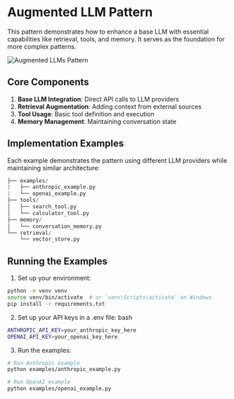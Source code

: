 # Augmented LLM Pattern

This pattern demonstrates how to enhance a base LLM with essential capabilities like retrieval, tools, and memory. It serves as the foundation for more complex patterns.

![Augmented LLMs Pattern](./images/diagram)

## Core Components

1. **Base LLM Integration**: Direct API calls to LLM providers
2. **Retrieval Augmentation**: Adding context from external sources
3. **Tool Usage**: Basic tool definition and execution
4. **Memory Management**: Maintaining conversation state

## Implementation Examples

Each example demonstrates the pattern using different LLM providers while maintaining similar architecture:

```python
├── examples/
|   ├── anthropic_example.py
|   └── openai_example.py
├── tools/
│   ├── search_tool.py
│   └── calculator_tool.py
├── memory/
│   └── conversation_memory.py
└── retrieval/
    └── vector_store.py
```

## Running the Examples

1. Set up your environment:

```bash
python -m venv venv
source venv/bin/activate  # or `venv\Scripts\activate` on Windows
pip install -r requirements.txt
```

2. Set up your API keys in a .env file:
   bash

```bash
ANTHROPIC_API_KEY=your_anthropic_key_here
OPENAI_API_KEY=your_openai_key_here
```

3. Run the examples:

```bash
# Run Anthropic example
python examples/anthropic_example.py

# Run OpenAI example
python examples/openai_example.py
```
